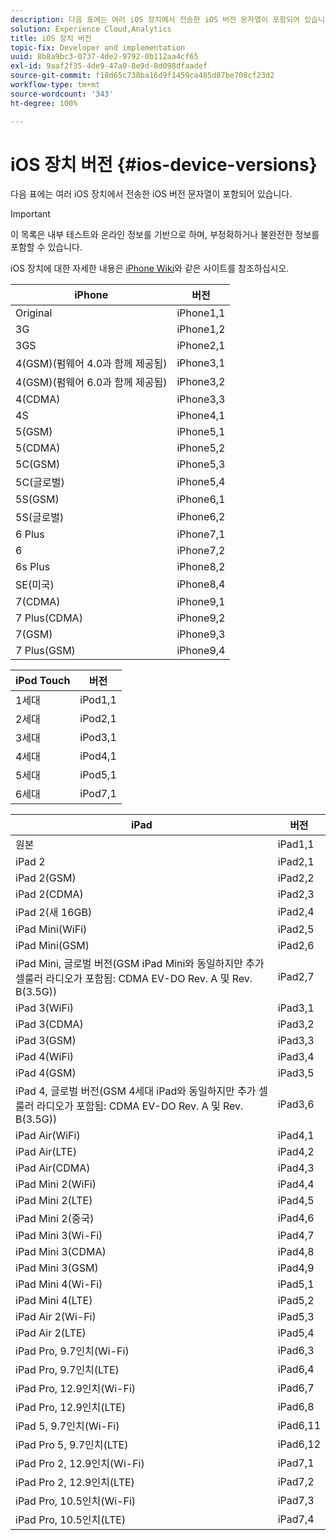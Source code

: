 ```yaml
---
description: 다음 표에는 여러 iOS 장치에서 전송한 iOS 버전 문자열이 포함되어 있습니다.
solution: Experience Cloud,Analytics
title: iOS 장치 버전
topic-fix: Developer and implementation
uuid: 8b8a9bc3-0737-4de2-9792-0b112aa4cf65
exl-id: 9aaf2f35-4de9-47a0-8e9d-8d098dfaadef
source-git-commit: f18d65c738ba16d9f1459ca485d87be708cf23d2
workflow-type: tm+mt
source-wordcount: '343'
ht-degree: 100%

---
```


# iOS 장치 버전 {#ios-device-versions}

다음 표에는 여러 iOS 장치에서 전송한 iOS 버전 문자열이 포함되어 있습니다.

>[!IMPORTANT]
>
>이 목록은 내부 테스트와 온라인 정보를 기반으로 하며, 부정확하거나 불완전한 정보를 포함할 수 있습니다.

iOS 장치에 대한 자세한 내용은 [iPhone Wiki](https://theiphonewiki.com/wiki/Models)와 같은 사이트를 참조하십시오.

| **iPhone** | **버전** |
|---|---|
| Original | iPhone1,1 |
| 3G | iPhone1,2 |
| 3GS | iPhone2,1 |
| 4(GSM)(펌웨어 4.0과 함께 제공됨) | iPhone3,1 |
| 4(GSM)(펌웨어 6.0과 함께 제공됨) | iPhone3,2 |
| 4(CDMA) | iPhone3,3 |
| 4S | iPhone4,1 |
| 5(GSM) | iPhone5,1 |
| 5(CDMA) | iPhone5,2 |
| 5C(GSM) | iPhone5,3 |
| 5C(글로벌) | iPhone5,4 |
| 5S(GSM) | iPhone6,1 |
| 5S(글로벌) | iPhone6,2 |
| 6 Plus | iPhone7,1 |
| 6 | iPhone7,2 |
| 6s Plus | iPhone8,2 |
| SE(미국) | iPhone8,4 |
| 7(CDMA) | iPhone9,1 |
| 7 Plus(CDMA) | iPhone9,2 |
| 7(GSM) | iPhone9,3 |
| 7 Plus(GSM) | iPhone9,4 |

| **iPod Touch** | **버전** |
|---|---|
| 1세대 | iPod1,1 |
| 2세대 | iPod2,1 |
| 3세대 | iPod3,1 |
| 4세대 | iPod4,1 |
| 5세대 | iPod5,1 |
| 6세대 | iPod7,1 |

| **iPad** | **버전** |
|---|---|
| 원본 | iPad1,1 |
| iPad 2 | iPad2,1 |
| iPad 2(GSM) | iPad2,2 |
| iPad 2(CDMA) | iPad2,3 |
| iPad 2(새 16GB) | iPad2,4 |
| iPad Mini(WiFi) | iPad2,5 |
| iPad Mini(GSM) | iPad2,6 |
| iPad Mini, 글로벌 버전(GSM iPad Mini와 동일하지만 추가 셀룰러 라디오가 포함됨: CDMA EV-DO Rev. A 및 Rev. B(3.5G)) | iPad2,7 |
| iPad 3(WiFi) | iPad3,1 |
| iPad 3(CDMA) | iPad3,2 |
| iPad 3(GSM) | iPad3,3 |
| iPad 4(WiFi) | iPad3,4 |
| iPad 4(GSM) | iPad3,5 |
| iPad 4, 글로벌 버전(GSM 4세대 iPad와 동일하지만 추가 셀룰러 라디오가 포함됨: CDMA EV-DO Rev. A 및 Rev. B(3.5G)) | iPad3,6 |
| iPad Air(WiFi) | iPad4,1 |
| iPad Air(LTE) | iPad4,2 |
| iPad Air(CDMA) | iPad4,3 |
| iPad Mini 2(WiFi) | iPad4,4 |
| iPad Mini 2(LTE) | iPad4,5 |
| iPad Mini 2(중국) | iPad4,6 |
| iPad Mini 3(Wi-Fi) | iPad4,7 |
| iPad Mini 3(CDMA) | iPad4,8 |
| iPad Mini 3(GSM) | iPad4,9 |
| iPad Mini 4(Wi-Fi) | iPad5,1 |
| iPad Mini 4(LTE) | iPad5,2 |
| iPad Air 2(Wi-Fi) | iPad5,3 |
| iPad Air 2(LTE) | iPad5,4 |
| iPad Pro, 9.7인치(Wi-Fi) | iPad6,3 |
| iPad Pro, 9.7인치(LTE) | iPad6,4 |
| iPad Pro, 12.9인치(Wi-Fi) | iPad6,7 |
| iPad Pro, 12.9인치(LTE) | iPad6,8 |
| iPad 5, 9.7인치(Wi-Fi) | iPad6,11 |
| iPad Pro 5, 9.7인치(LTE) | iPad6,12 |
| iPad Pro 2, 12.9인치(Wi-Fi) | iPad7,1 |
| iPad Pro 2, 12.9인치(LTE) | iPad7,2 |
| iPad Pro, 10.5인치(Wi-Fi) | iPad7,3 |
| iPad Pro, 10.5인치(LTE) | iPad7,4 |
